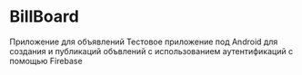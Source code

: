 # BillBoard
  Приложение для объявлений
Тестовое приложение под Android для создания и публикаций объвлений с использованием аутентификаций с помощью Firebase
